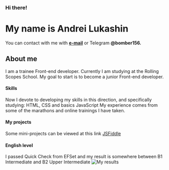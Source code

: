### Hi there!
# My name is Andrei Lukashin
You can contact with me with **[e-mail](lukashinwork@gmail.com)** or Telegram **@bomber156.**
## About me

I am a trainee Front-end developer. Currently I am studying at the Rolling Scopes School.
My goal to start is to become a junior Front-end developer. 
#### Skills
Now I devote to developing my skills in this direction, and specifically studying: HTML, CSS and basics JavaScript
My experience comes from some of the marathons and online trainings I have taken. 
#### My projects
Some mini-projects can be viewed at this link [JSFiddle](https://jsfiddle.net/user/bomber156/fiddles/)
#### English level
I passed Quick Check from EFSet and my result is somewhere between B1 Intermediate and B2 Upper Intermediate ![My results](<img src="https://ci4.googleusercontent.com/proxy/byIQVbyvQ8Hs0E25M-bsqlIKzcNSS098gEugf603kBYPkMDQT6xQ_s2EcnpPCVf3l_ireNj-ocM8LJOwH99MSWQO3-hxhO9XbSSyh5oU6RYI-PIOFhjDmIWUkA=s0-d-e1-ft#https://cdn.efset.org/efset-media-assets/percentage-scores/badges/70.png" width="200px"/>)
